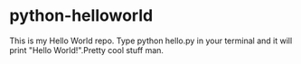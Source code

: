 # python-helloworld

This is my Hello World repo. Type python hello.py in your terminal and it will print "Hello World!".Pretty cool stuff man.
